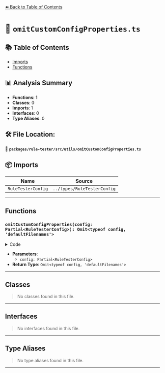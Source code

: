 [⬅️ Back to Table of Contents](../../../../index.md)

# 📄 `omitCustomConfigProperties.ts`

## 📚 Table of Contents

- [Imports](#imports)
- [Functions](#functions)

## 📊 Analysis Summary

- **Functions**: 1
- **Classes**: 0
- **Imports**: 1
- **Interfaces**: 0
- **Type Aliases**: 0

## 🛠️ File Location:
📂 **`packages/rule-tester/src/utils/omitCustomConfigProperties.ts`**

## 📦 Imports

| Name | Source |
|------|--------|
| `RuleTesterConfig` | `../types/RuleTesterConfig` |


---

## Functions

### `omitCustomConfigProperties(config: Partial<RuleTesterConfig>): Omit<typeof config, 'defaultFilenames'>`

<details><summary>Code</summary>

```ts
export function omitCustomConfigProperties(
  config: Partial<RuleTesterConfig>,
): Omit<typeof config, 'defaultFilenames'> {
  const copy = { ...config };

  delete copy.defaultFilenames;
  delete copy.dependencyConstraints;

  return copy;
}
```
</details>

- **Parameters**:
  - `config: Partial<RuleTesterConfig>`
- **Return Type**: `Omit<typeof config, 'defaultFilenames'>`

---

## Classes

> No classes found in this file.


---

## Interfaces

> No interfaces found in this file.


---

## Type Aliases

> No type aliases found in this file.


---